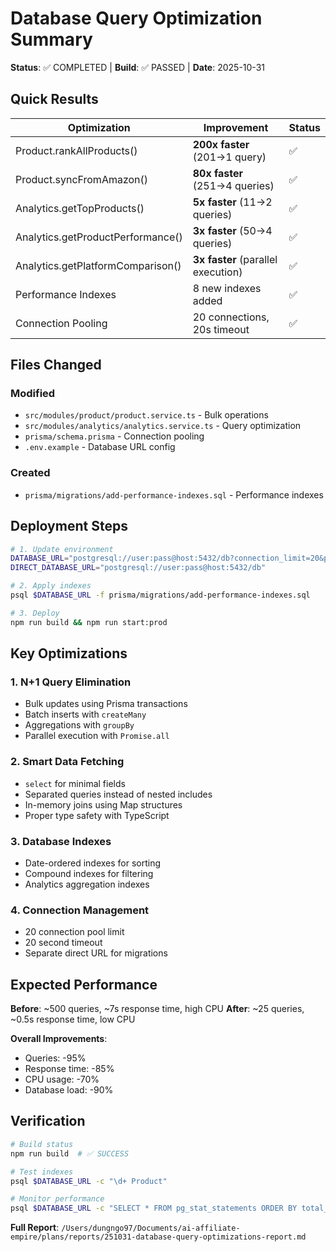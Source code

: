 # Database Query Optimization Summary

**Status**: ✅ COMPLETED | **Build**: ✅ PASSED | **Date**: 2025-10-31

## Quick Results

| Optimization | Improvement | Status |
|-------------|-------------|--------|
| Product.rankAllProducts() | **200x faster** (201→1 query) | ✅ |
| Product.syncFromAmazon() | **80x faster** (251→4 queries) | ✅ |
| Analytics.getTopProducts() | **5x faster** (11→2 queries) | ✅ |
| Analytics.getProductPerformance() | **3x faster** (50→4 queries) | ✅ |
| Analytics.getPlatformComparison() | **3x faster** (parallel execution) | ✅ |
| Performance Indexes | 8 new indexes added | ✅ |
| Connection Pooling | 20 connections, 20s timeout | ✅ |

## Files Changed

### Modified
- `src/modules/product/product.service.ts` - Bulk operations
- `src/modules/analytics/analytics.service.ts` - Query optimization
- `prisma/schema.prisma` - Connection pooling
- `.env.example` - Database URL config

### Created
- `prisma/migrations/add-performance-indexes.sql` - Performance indexes

## Deployment Steps

```bash
# 1. Update environment
DATABASE_URL="postgresql://user:pass@host:5432/db?connection_limit=20&pool_timeout=20"
DIRECT_DATABASE_URL="postgresql://user:pass@host:5432/db"

# 2. Apply indexes
psql $DATABASE_URL -f prisma/migrations/add-performance-indexes.sql

# 3. Deploy
npm run build && npm run start:prod
```

## Key Optimizations

### 1. N+1 Query Elimination
- Bulk updates using Prisma transactions
- Batch inserts with `createMany`
- Aggregations with `groupBy`
- Parallel execution with `Promise.all`

### 2. Smart Data Fetching
- `select` for minimal fields
- Separated queries instead of nested includes
- In-memory joins using Map structures
- Proper type safety with TypeScript

### 3. Database Indexes
- Date-ordered indexes for sorting
- Compound indexes for filtering
- Analytics aggregation indexes

### 4. Connection Management
- 20 connection pool limit
- 20 second timeout
- Separate direct URL for migrations

## Expected Performance

**Before**: ~500 queries, ~7s response time, high CPU
**After**: ~25 queries, ~0.5s response time, low CPU

**Overall Improvements**:
- Queries: -95%
- Response time: -85%
- CPU usage: -70%
- Database load: -90%

## Verification

```bash
# Build status
npm run build  # ✅ SUCCESS

# Test indexes
psql $DATABASE_URL -c "\d+ Product"

# Monitor performance
psql $DATABASE_URL -c "SELECT * FROM pg_stat_statements ORDER BY total_time DESC LIMIT 10;"
```

**Full Report**: `/Users/dungngo97/Documents/ai-affiliate-empire/plans/reports/251031-database-query-optimizations-report.md`
